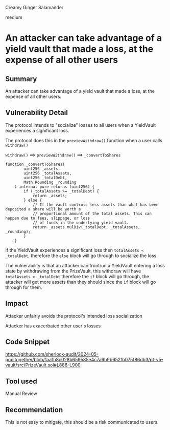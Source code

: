 Creamy Ginger Salamander

medium

# An attacker can take advantage of a yield vault that made a loss, at the expense of all other users

## Summary
An attacker can take advantage of a yield vault that made a loss, at the expense of all other users.

## Vulnerability Detail

The protocol intends to "socialize" losses to all users when a YieldVault experiences a significant loss. 

The protocol does this in the `previewWithdraw()` function when a user calls `withdraw()`

`withdraw()` ==> `previewWithdraw()` ==> `_convertToShares`

```solidity
function _convertToShares(
        uint256 _assets,
        uint256 _totalAssets,
        uint256 _totalDebt,
        Math.Rounding _rounding
    ) internal pure returns (uint256) {
        if (_totalAssets >= _totalDebt) {
            return _assets;
        } else {
            // If the vault controls less assets than what has been deposited a share will be worth a
            // proportional amount of the total assets. This can happen due to fees, slippage, or loss
            // of funds in the underlying yield vault.
            return _assets.mulDiv(_totalDebt, _totalAssets, _rounding);
        }
    }
```

If the YieldVault experiences a significant loss then `totalAssets < _totalDebt`, therefore the `else` block will go through to socialize the loss.

The vulnerability is that an attacker can frontrun a YieldVault entering a loss state by withdrawing from the PrizeVault, this withdraw will have `totalAssets > _totalDebt` therefore the `if` block will go through, the attacker will get more assets than they should since the `if` block will go through for them.

## Impact
Attacker unfairly avoids the protocol's intended loss socialization

Attacker has exacerbated other user's losses

## Code Snippet
https://github.com/sherlock-audit/2024-05-pooltogether/blob/1aa1b8c028b659585e4c7a6b9b652fb075f86db3/pt-v5-vault/src/PrizeVault.sol#L886-L900

## Tool used

Manual Review

## Recommendation
This is not easy to mitigate, this should be a risk communicated to users.


